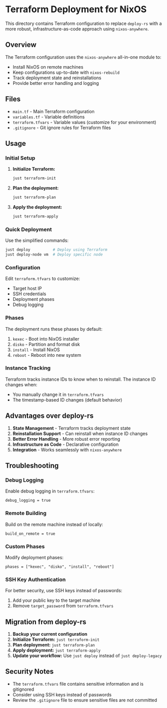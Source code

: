 # Terraform Deployment for NixOS

This directory contains Terraform configuration to replace `deploy-rs` with a more robust, infrastructure-as-code approach using `nixos-anywhere`.

## Overview

The Terraform configuration uses the `nixos-anywhere` all-in-one module to:
- Install NixOS on remote machines
- Keep configurations up-to-date with `nixos-rebuild`
- Track deployment state and reinstallations
- Provide better error handling and logging

## Files

- `main.tf` - Main Terraform configuration
- `variables.tf` - Variable definitions
- `terraform.tfvars` - Variable values (customize for your environment)
- `.gitignore` - Git ignore rules for Terraform files

## Usage

### Initial Setup

1. **Initialize Terraform:**
   ```bash
   just terraform-init
   ```

2. **Plan the deployment:**
   ```bash
   just terraform-plan
   ```

3. **Apply the deployment:**
   ```bash
   just terraform-apply
   ```

### Quick Deployment

Use the simplified commands:
```bash
just deploy          # Deploy using Terraform
just deploy-node vm  # Deploy specific node
```

### Configuration

Edit `terraform.tfvars` to customize:
- Target host IP
- SSH credentials
- Deployment phases
- Debug logging

### Phases

The deployment runs these phases by default:
1. `kexec` - Boot into NixOS installer
2. `disko` - Partition and format disk
3. `install` - Install NixOS
4. `reboot` - Reboot into new system

### Instance Tracking

Terraform tracks instance IDs to know when to reinstall. The instance ID changes when:
- You manually change it in `terraform.tfvars`
- The timestamp-based ID changes (default behavior)

## Advantages over deploy-rs

1. **State Management** - Terraform tracks deployment state
2. **Reinstallation Support** - Can reinstall when instance ID changes
3. **Better Error Handling** - More robust error reporting
4. **Infrastructure as Code** - Declarative configuration
5. **Integration** - Works seamlessly with `nixos-anywhere`

## Troubleshooting

### Debug Logging
Enable debug logging in `terraform.tfvars`:
```hcl
debug_logging = true
```

### Remote Building
Build on the remote machine instead of locally:
```hcl
build_on_remote = true
```

### Custom Phases
Modify deployment phases:
```hcl
phases = ["kexec", "disko", "install", "reboot"]
```

### SSH Key Authentication
For better security, use SSH keys instead of passwords:
1. Add your public key to the target machine
2. Remove `target_password` from `terraform.tfvars`

## Migration from deploy-rs

1. **Backup your current configuration**
2. **Initialize Terraform:** `just terraform-init`
3. **Plan deployment:** `just terraform-plan`
4. **Apply deployment:** `just terraform-apply`
5. **Update your workflow:** Use `just deploy` instead of `just deploy-legacy`

## Security Notes

- The `terraform.tfvars` file contains sensitive information and is gitignored
- Consider using SSH keys instead of passwords
- Review the `.gitignore` file to ensure sensitive files are not committed 